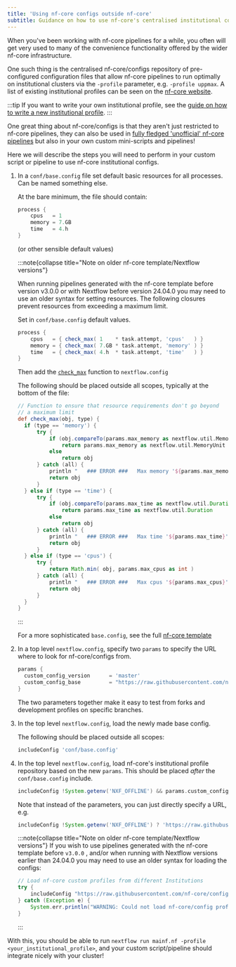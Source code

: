 ```yaml
---
title: 'Using nf-core configs outside nf-core'
subtitle: Guidance on how to use nf-core's centralised institutional configs in your own workflows.
---
```


When you've been working with nf-core pipelines for a while, you often will get very used to many of the convenience functionality offered by the wider nf-core infrastructure.

One such thing is the centralised nf-core/configs repository of pre-configured configuration files that allow nf-core pipelines to run optimally on institutional clusters via the `-profile` parameter, e.g. `-profile uppmax`. A list of existing institutional profiles can be seen on the [nf-core website](https://nf-co.re/configs).

:::tip
If you want to write your own institutional profile, see the [guide on how to write a new institutional profile](/docs/tutorials/use_nf-core_pipelines/writing_institutional_profiles).
:::

One great thing about nf-core/configs is that they aren't just restricted to nf-core pipelines, they can also be used in [fully fledged 'unofficial' nf-core pipelines](/docs/guidelines/external_use) but also in your own custom mini-scripts and pipelines!

Here we will describe the steps you will need to perform in your custom script or pipeline to use nf-core institutional configs.

1. In a `conf/base.config` file set default basic resources for all processes. Can be named something else.

   At the bare minimum, the file should contain:

   ```groovy
   process {
       cpus   = 1
       memory = 7.GB
       time   = 4.h
   }
   ```

   (or other sensible default values)

   :::note{collapse title="Note on older nf-core template/Nextflow versions"}

   When running pipelines generated with the nf-core template before version v3.0.0 or with Nextflow before version 24.04.0 you may need to use an older syntax for setting resources. The following closures prevent resources from exceeding a maximum limit.

   Set in `conf/base.config` default values.

   ```groovy
   process {
       cpus   = { check_max( 1    * task.attempt, 'cpus'   ) }
       memory = { check_max( 7.GB * task.attempt, 'memory' ) }
       time   = { check_max( 4.h  * task.attempt, 'time'   ) }
   }
   ```

   Then add the [`check_max`](https://github.com/nf-core/tools/blob/0912990a63ef29e44e07cc2ba6ab81113684e0ae/nf_core/pipeline-template/nextflow.config#L233-L264) function to `nextflow.config`

   The following should be placed outside all scopes, typically at the bottom of the file:

   ```groovy
   // Function to ensure that resource requirements don't go beyond
   // a maximum limit
   def check_max(obj, type) {
     if (type == 'memory') {
         try {
             if (obj.compareTo(params.max_memory as nextflow.util.MemoryUnit) == 1)
                 return params.max_memory as nextflow.util.MemoryUnit
             else
                 return obj
         } catch (all) {
             println "   ### ERROR ###   Max memory '${params.max_memory}' is not valid! Using default value: $obj"
             return obj
         }
     } else if (type == 'time') {
         try {
             if (obj.compareTo(params.max_time as nextflow.util.Duration) == 1)
                 return params.max_time as nextflow.util.Duration
             else
                 return obj
         } catch (all) {
             println "   ### ERROR ###   Max time '${params.max_time}' is not valid! Using default value: $obj"
             return obj
         }
     } else if (type == 'cpus') {
         try {
             return Math.min( obj, params.max_cpus as int )
         } catch (all) {
             println "   ### ERROR ###   Max cpus '${params.max_cpus}' is not valid! Using default value: $obj"
             return obj
         }
     }
   }
   ```

   :::

   For a more sophisticated `base.config`, see the full [nf-core template](https://github.com/nf-core/tools/blob/master/nf_core/pipeline-template/conf/base.config)

2. In a top level `nextflow.config`, specify two `params` to specify the URL where to look for nf-core/configs from.

   ```groovy
   params {
     custom_config_version      = 'master'
     custom_config_base         = "https://raw.githubusercontent.com/nf-core/configs/${params.custom_config_version}"
   }
   ```

   The two parameters together make it easy to test from forks and development profiles on specific branches.

3. In the top level `nextflow.config`, load the newly made base config.

   The following should be placed outside all scopes:

   ```groovy
   includeConfig 'conf/base.config'
   ```

4. In the top level `nextflow.config`, load nf-core's institutional profile repository based on the new `params`. This should be placed _after_ the `conf/base.config` include.

   ```groovy
   includeConfig !System.getenv('NXF_OFFLINE') && params.custom_config_base ? "${params.custom_config_base}/nfcore_custom.config" : "/dev/null"
   ```

   Note that instead of the parameters, you can just directly specify a URL, e.g.

   ```groovy
   includeConfig !System.getenv('NXF_OFFLINE') ? 'https://raw.githubusercontent.com/nf-core/configs/master/nfcore_custom.config' : "/dev/null"
   ```

   :::note{collapse title="Note on older nf-core template/Nextflow versions"}
   If you wish to use pipelines generated with the nf-core template before `v3.0.0` , and/or when running with Nextflow versions earlier than 24.04.0 you may need to use an older syntax for loading the configs:

   ```groovy
   // Load nf-core custom profiles from different Institutions
   try {
       includeConfig "https://raw.githubusercontent.com/nf-core/configs/master/nfcore_custom.config"
   } catch (Exception e) {
       System.err.println("WARNING: Could not load nf-core/config profiles: https://raw.githubusercontent.com/nf-core/configs/master/nfcore_custom.config")
   }
   ```

   :::

With this, you should be able to run `nextflow run mainf.nf -profile <your_institutional_profile>`, and your custom script/pipeline should integrate nicely with your cluster!
